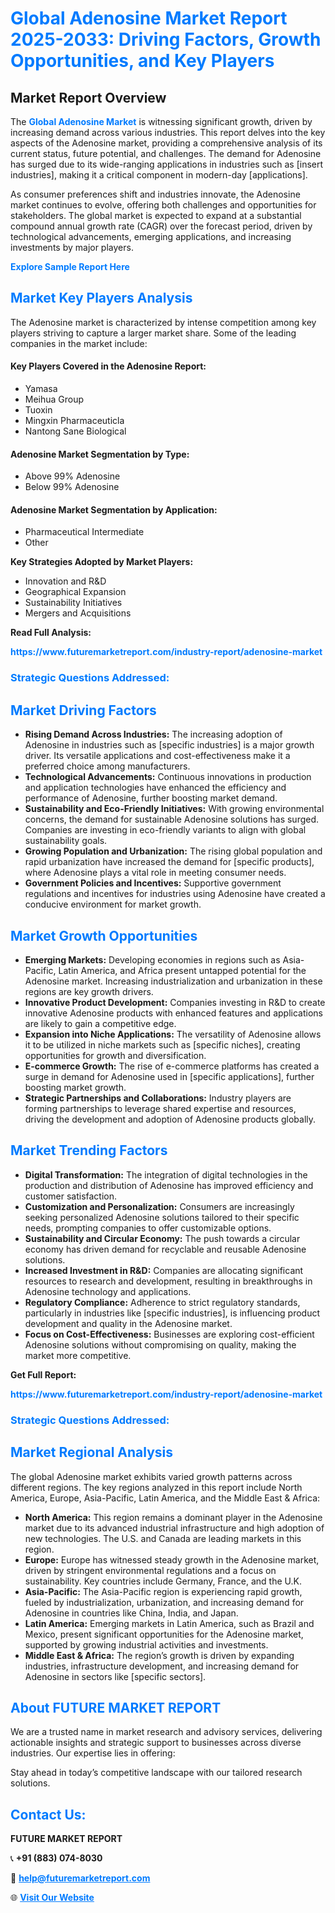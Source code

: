 <h1 style="color: #007BFF;">Global Adenosine Market Report 2025-2033: Driving Factors, Growth Opportunities, and Key Players</h1>

<section id="overview">
<h2>Market Report Overview</h2>
<p>The <a href="https://www.futuremarketreport.com/industry-report/adenosine-market" style="color: #007BFF; text-decoration: none;"><strong>Global Adenosine Market</strong></a> is witnessing significant growth, driven by increasing demand across various industries. This report delves into the key aspects of the Adenosine market, providing a comprehensive analysis of its current status, future potential, and challenges. The demand for Adenosine has surged due to its wide-ranging applications in industries such as [insert industries], making it a critical component in modern-day [applications].</p>
<p>As consumer preferences shift and industries innovate, the Adenosine market continues to evolve, offering both challenges and opportunities for stakeholders. The global market is expected to expand at a substantial compound annual growth rate (CAGR) over the forecast period, driven by technological advancements, emerging applications, and increasing investments by major players.</p>
</section>

<section id="overview">
<p><a href="https://www.futuremarketreport.com/request-sample/reportId=46780" style="color: #007BFF; text-decoration: none;"><strong>Explore Sample Report Here</strong></a></p>
</section>

<section id="key-players">
<h2 style="color: #007BFF;">Market Key Players Analysis</h2>
<p>The Adenosine market is characterized by intense competition among key players striving to capture a larger market share. Some of the leading companies in the market include:</p>
<h4>Key Players Covered in the Adenosine Report:</h4>
<ul><li>Yamasa</li><li>Meihua Group</li><li>Tuoxin</li><li>Mingxin Pharmaceuticla</li><li>Nantong Sane Biological</li></ul>
<h4>Adenosine Market Segmentation by Type:</h4>
<ul><li>Above 99% Adenosine</li><li>Below 99% Adenosine</li></ul>

<h4>Adenosine Market Segmentation by Application:</h4>
<ul><li>Pharmaceutical Intermediate</li><li>Other</li></ul>
<p><strong>Key Strategies Adopted by Market Players:</strong></p>
<ul>
<li>Innovation and R&D</li>
<li>Geographical Expansion</li>
<li>Sustainability Initiatives</li>
<li>Mergers and Acquisitions</li>
</ul>
</section>

<section>
<p><strong>Read Full Analysis: </strong></p><a href="https://www.futuremarketreport.com/industry-report/adenosine-market" style="color: #007BFF; text-decoration: none;"><strong>https://www.futuremarketreport.com/industry-report/adenosine-market</strong></a>
<h3 style="color: #007BFF;">Strategic Questions Addressed:</h3>
</section>

<section id="driving-factors">
<h2 style="color: #007BFF;">Market Driving Factors</h2>
<ul>
<li><strong>Rising Demand Across Industries:</strong> The increasing adoption of Adenosine in industries such as [specific industries] is a major growth driver. Its versatile applications and cost-effectiveness make it a preferred choice among manufacturers.</li>
<li><strong>Technological Advancements:</strong> Continuous innovations in production and application technologies have enhanced the efficiency and performance of Adenosine, further boosting market demand.</li>
<li><strong>Sustainability and Eco-Friendly Initiatives:</strong> With growing environmental concerns, the demand for sustainable Adenosine solutions has surged. Companies are investing in eco-friendly variants to align with global sustainability goals.</li>
<li><strong>Growing Population and Urbanization:</strong> The rising global population and rapid urbanization have increased the demand for [specific products], where Adenosine plays a vital role in meeting consumer needs.</li>
<li><strong>Government Policies and Incentives:</strong> Supportive government regulations and incentives for industries using Adenosine have created a conducive environment for market growth.</li>
</ul>
</section>

<section id="growth-opportunities">
<h2 style="color: #007BFF;">Market Growth Opportunities</h2>
<ul>
<li><strong>Emerging Markets:</strong> Developing economies in regions such as Asia-Pacific, Latin America, and Africa present untapped potential for the Adenosine market. Increasing industrialization and urbanization in these regions are key growth drivers.</li>
<li><strong>Innovative Product Development:</strong> Companies investing in R&D to create innovative Adenosine products with enhanced features and applications are likely to gain a competitive edge.</li>
<li><strong>Expansion into Niche Applications:</strong> The versatility of Adenosine allows it to be utilized in niche markets such as [specific niches], creating opportunities for growth and diversification.</li>
<li><strong>E-commerce Growth:</strong> The rise of e-commerce platforms has created a surge in demand for Adenosine used in [specific applications], further boosting market growth.</li>
<li><strong>Strategic Partnerships and Collaborations:</strong> Industry players are forming partnerships to leverage shared expertise and resources, driving the development and adoption of Adenosine products globally.</li>
</ul>
</section>

<section id="trending-factors">
<h2 style="color: #007BFF;">Market Trending Factors</h2>
<ul>
<li><strong>Digital Transformation:</strong> The integration of digital technologies in the production and distribution of Adenosine has improved efficiency and customer satisfaction.</li>
<li><strong>Customization and Personalization:</strong> Consumers are increasingly seeking personalized Adenosine solutions tailored to their specific needs, prompting companies to offer customizable options.</li>
<li><strong>Sustainability and Circular Economy:</strong> The push towards a circular economy has driven demand for recyclable and reusable Adenosine solutions.</li>
<li><strong>Increased Investment in R&D:</strong> Companies are allocating significant resources to research and development, resulting in breakthroughs in Adenosine technology and applications.</li>
<li><strong>Regulatory Compliance:</strong> Adherence to strict regulatory standards, particularly in industries like [specific industries], is influencing product development and quality in the Adenosine market.</li>
<li><strong>Focus on Cost-Effectiveness:</strong> Businesses are exploring cost-efficient Adenosine solutions without compromising on quality, making the market more competitive.</li>
</ul>
</section>

<section>
<p><strong>Get Full Report: </strong></p><a href="https://www.futuremarketreport.com/industry-report/adenosine-market" style="color: #007BFF; text-decoration: none;"><strong>https://www.futuremarketreport.com/industry-report/adenosine-market</strong></a>
<h3 style="color: #007BFF;">Strategic Questions Addressed:</h3>
</section>


<section id="regional-analysis">
<h2 style="color: #007BFF;">Market Regional Analysis</h2>
<p>The global Adenosine market exhibits varied growth patterns across different regions. The key regions analyzed in this report include North America, Europe, Asia-Pacific, Latin America, and the Middle East & Africa:</p>
<ul>
<li><strong>North America:</strong> This region remains a dominant player in the Adenosine market due to its advanced industrial infrastructure and high adoption of new technologies. The U.S. and Canada are leading markets in this region.</li>
<li><strong>Europe:</strong> Europe has witnessed steady growth in the Adenosine market, driven by stringent environmental regulations and a focus on sustainability. Key countries include Germany, France, and the U.K.</li>
<li><strong>Asia-Pacific:</strong> The Asia-Pacific region is experiencing rapid growth, fueled by industrialization, urbanization, and increasing demand for Adenosine in countries like China, India, and Japan.</li>
<li><strong>Latin America:</strong> Emerging markets in Latin America, such as Brazil and Mexico, present significant opportunities for the Adenosine market, supported by growing industrial activities and investments.</li>
<li><strong>Middle East & Africa:</strong> The region’s growth is driven by expanding industries, infrastructure development, and increasing demand for Adenosine in sectors like [specific sectors].</li>
</ul>
</section>

<footer>
<h2 style="color: #007BFF;">About FUTURE MARKET REPORT</h2>
<p>We are a trusted name in market research and advisory services, delivering actionable insights and strategic support to businesses across diverse industries. Our expertise lies in offering:</p>

<p>Stay ahead in today’s competitive landscape with our tailored research solutions.</p>

<h2 style="color: #007BFF;">Contact Us:</h2>
<p><strong>FUTURE MARKET REPORT</strong></p>
<p>📞 <strong>+91 (883) 074-8030</strong></p>
<p>📧 <strong><a href="mailto:help@futuremarketreport.com" style="color: #007BFF;">help@futuremarketreport.com</a></strong></p>
<p>🌐 <strong><a href="https://www.futuremarketreport.com/" style="color: #007BFF;">Visit Our Website</a></strong></p>
</footer>